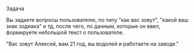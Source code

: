 Задача

Вы задаете вопросы пользователю, по типу "как вас зовут", "какой ваш знак зодиака" и тд, после чего, по данным, которые он ввел, формируете небольшой текст о пользователе.

"Вас зовут Алексей, вам 21 год, вы водолей и работаете на заводе."
